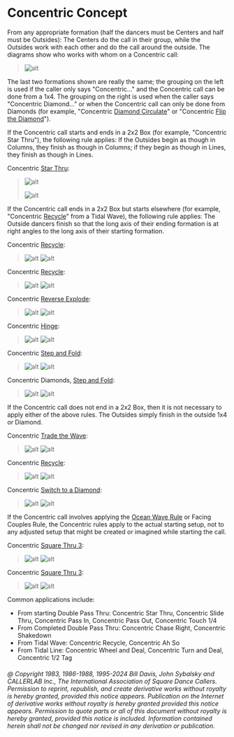 
# Concentric Concept

From any appropriate formation (half the dancers must
be Centers and half must be Outsides): The Centers do the
call in their group, while the Outsides work with each
other and do the call around the outside. The 
diagrams show who works with whom on a Concentric
call:

> 
> ![alt](concentric_1.png)
> 

The last two formations shown are really the same; the
grouping on the left is used if the caller only says
"Concentric..." and the Concentric call can be done from a 1x4.
The grouping on the right is used when the caller says
"Concentric Diamond..." or when the Concentric
call can only be done from Diamonds (for example, "Concentric 
[Diamond Circulate](../plus/diamond_circulate.md)" or
"Concentric [Flip the Diamond](../plus/flip_the_diamond.md)").

If the Concentric call starts and ends in a 2x2
Box (for example, "Concentric Star Thru"), the following rule
applies: If the Outsides begin as though in Columns, they
finish as though in Columns; if they begin as though in Lines, they
finish as though in Lines.

Concentric [Star Thru](../b1/star_thru.md):

> 
> ![alt](concentric_2.png)
> 
> ![alt](concentric_3.png)
>

If the Concentric call ends in a 2x2 Box but starts
elsewhere (for example, "Concentric [Recycle](../ms/recycle.md)" from a Tidal Wave), the
following rule applies: The Outside dancers finish so that
the long axis of their ending formation is at right angles to
the long axis of their starting formation.

Concentric [Recycle](../ms/recycle.md):

> 
> ![alt](concentric_5a.png)
> ![alt](concentric_5b.png)  


Concentric [Recycle](../ms/recycle.md):

>
> ![alt](concentric_4a.png)
> ![alt](concentric_4b.png)
>

Concentric [Reverse Explode](reverse_explode.md):

> 
> ![alt](concentric_6a.png)
> ![alt](concentric_6b.png)
> 

Concentric [Hinge](../ms/hinge.md):

> 
> ![alt](concentric_7a.png)
> ![alt](concentric_7b.png)
>


Concentric [Step and Fold](step_and_fold.md):

> 
> ![alt](concentric_8a.png)
> ![alt](concentric_8b.png)
> 

Concentric Diamonds, [ Step and Fold](step_and_fold.md):

> 
> ![alt](concentric_9a.png)
> ![alt](concentric_9b.png)
>

If the Concentric call does not end in a 2x2 Box, 
then it is not necessary to apply either of the
above rules. The Outsides simply finish in the outside 1x4 or Diamond.

Concentric [Trade the Wave](../plus/trade_the_wave.md):

>
> ![alt](concentric_10a.png)
> ![alt](concentric_10b.png)
>

Concentric [Recycle](../ms/recycle.md):

>
> ![alt](concentric_5c.png)
> ![alt](concentric_5d.png)
>

Concentric [Switch to a Diamond](../a2/switch_to_a_diamond.md):

> ![alt](concentric_11a.png)
> ![alt](concentric_11b.png)
>

If the Concentric call involves applying the [Ocean Wave Rule](../b2/ocean_wave_rule.md) or Facing Couples Rule, the
Concentric rules apply to the actual starting setup, not to any adjusted setup that might be
created or imagined while starting the call.

Concentric [Square Thru 3](../b1/square_thru.md):

>
> ![alt](concentric_12a.png)
> ![alt](concentric_12b.png)
>

Concentric [Square Thru 3](../b1/square_thru.md):

>
> ![alt](concentric_13a.png)
> ![alt](concentric_13b.png)
>

Common applications include:
- From starting Double Pass Thru: Concentric Star Thru, Concentric Slide Thru, Concentric Pass In,
  Concentric Pass Out, Concentric Touch 1/4
- From Completed Double Pass Thru: Concentric Chase Right, Concentric Shakedown
- From Tidal Wave: Concentric Recycle, Concentric Ah So
- From Tidal Line: Concentric Wheel and Deal, Concentric Turn and Deal, Concentric 1/2 Tag

###### @ Copyright 1983, 1986-1988, 1995-2024 Bill Davis, John Sybalsky and CALLERLAB Inc., The International Association of Square Dance Callers. Permission to reprint, republish, and create derivative works without royalty is hereby granted, provided this notice appears. Publication on the Internet of derivative works without royalty is hereby granted provided this notice appears. Permission to quote parts or all of this document without royalty is hereby granted, provided this notice is included. Information contained herein shall not be changed nor revised in any derivation or publication.
